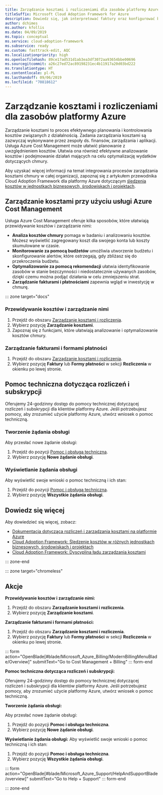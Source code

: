 ```yaml
---
title: Zarządzanie kosztami i rozliczeniami dla zasobów platformy Azure
titleSuffix: Microsoft Cloud Adoption Framework for Azure
description: Dowiedz się, jak interpretować faktury oraz konfigurować budżety i płatności dotyczące zasobów platformy Azure.
author: dchimes
ms.author: kfollis
ms.date: 04/09/2019
ms.topic: conceptual
ms.service: cloud-adoption-framework
ms.subservice: ready
ms.custom: fasttrack-edit, AQC
ms.localizationpriority: high
ms.openlocfilehash: 89ce17ad531d1ab3ea3df3072aa93654bbe00696
ms.sourcegitcommit: a26c27ed72ac89198231ec4b11917a20d03bd222
ms.translationtype: HT
ms.contentlocale: pl-PL
ms.lasthandoff: 09/06/2019
ms.locfileid: "70818612"
---
```

# <a name="manage-costs-and-billing-for-your-azure-resources"></a>Zarządzanie kosztami i rozliczeniami dla zasobów platformy Azure

Zarządzanie kosztami to proces efektywnego planowania i kontrolowania kosztów związanych z działalnością. Zadania zarządzania kosztami są zazwyczaj wykonywane przez zespoły ds. finansów, zarządzania i aplikacji. Usługa Azure Cost Management może ułatwić planowanie z uwzględnieniem kosztów. Ułatwia ona również efektywne analizowanie kosztów i podejmowanie działań mających na celu optymalizację wydatków dotyczących chmury.

Aby uzyskać więcej informacji na temat integrowania procesów zarządzania kosztami chmury w całej organizacji, zapoznaj się z artykułem przewodnika Cloud Adoption Framework dla platformy Azure dotyczącym [śledzenia kosztów w jednostkach biznesowych, środowiskach i projektach](../azure-best-practices/track-costs.md).

## <a name="manage-your-costs-with-azure-cost-management"></a>Zarządzanie kosztami przy użyciu usługi Azure Cost Management

Usługa Azure Cost Management oferuje kilka sposobów, które ułatwiają przewidywanie kosztów i zarządzanie nimi:

- **Analiza kosztów chmury** pomaga w badaniu i analizowaniu kosztów. Możesz wyświetlić zagregowany koszt dla swojego konta lub koszty skumulowane w czasie.
- **Monitorowanie za pomocą budżetów** umożliwia utworzenie budżetu i skonfigurowanie alertów, które ostrzegają, gdy zbliżasz się do przekroczenia budżetu.
- **Optymalizowanie za pomocą rekomendacji** ułatwia identyfikowanie zasobów w stanie bezczynności i niedostatecznie używanych zasobów, dzięki czemu można podjąć działania w celu zmniejszeniu strat.
- **Zarządzanie fakturami i płatnościami** zapewnia wgląd w inwestycję w chmurę.

::: zone target="docs"

### <a name="predict-and-manage-costs"></a>Przewidywanie kosztów i zarządzanie nimi

1. Przejdź do obszaru [Zarządzanie kosztami i rozliczenia](https://portal.azure.com/#blade/Microsoft_Azure_Billing/ModernBillingMenuBlade/Overview).
1. Wybierz pozycję **Zarządzanie kosztami**.
1. Zapoznaj się z funkcjami, które ułatwiają analizowanie i optymalizowanie kosztów chmury.

### <a name="manage-invoices-and-payment-methods"></a>Zarządzanie fakturami i formami płatności

1. Przejdź do obszaru [Zarządzanie kosztami i rozliczenia](https://portal.azure.com/#blade/Microsoft_Azure_Billing/ModernBillingMenuBlade/Overview).
1. Wybierz pozycję **Faktury** lub **Formy płatności** w sekcji **Rozliczenia** w okienku po lewej stronie.

## <a name="billing-and-subscription-support"></a>Pomoc techniczna dotycząca rozliczeń i subskrypcji

Oferujemy 24-godzinny dostęp do pomocy technicznej dotyczącej rozliczeń i subskrypcji dla klientów platformy Azure. Jeśli potrzebujesz pomocy, aby zrozumieć użycie platformy Azure, utwórz wniosek o pomoc techniczną.

### <a name="create-a-support-request"></a>Tworzenie żądania obsługi

Aby przesłać nowe żądanie obsługi:

1. Przejdź do pozycji [Pomoc i obsługa techniczna](https://portal.azure.com/#blade/Microsoft_Azure_Support/HelpAndSupportBlade/overview).
1. Wybierz pozycję **Nowe żądanie obsługi**.

### <a name="view-a-support-request"></a>Wyświetlanie żądania obsługi

Aby wyświetlić swoje wnioski o pomoc techniczną i ich stan:

1. Przejdź do pozycji [Pomoc i obsługa techniczna](https://portal.azure.com/#blade/Microsoft_Azure_Support/HelpAndSupportBlade/overview).
1. Wybierz pozycję **Wszystkie żądania obsługi**.

## <a name="learn-more"></a>Dowiedz się więcej

Aby dowiedzieć się więcej, zobacz:

- [Dokumentacja dotycząca rozliczeń i zarządzania kosztami na platformie Azure](/azure/billing)
- [Cloud Adoption Framework: Śledzenie kosztów w różnych jednostkach biznesowych, środowiskach i projektach](../azure-best-practices/track-costs.md)
- [Cloud Adoption Framework: Dyscyplina ładu zarządzania kosztami](../../governance/cost-management/index.md)

::: zone-end

::: zone target="chromeless"

## <a name="actions"></a>Akcje

**Przewidywanie kosztów i zarządzanie nimi:**

1. Przejdź do obszaru **Zarządzanie kosztami i rozliczenia**.
1. Wybierz pozycję **Zarządzanie kosztami**.

**Zarządzanie fakturami i formami płatności:**

1. Przejdź do obszaru **Zarządzanie kosztami i rozliczenia**.
1. Wybierz pozycję **Faktury** lub **Formy płatności** w sekcji **Rozliczenia** w okienku po lewej stronie.

::: form action="OpenBlade[#blade/Microsoft_Azure_Billing/ModernBillingMenuBlade/Overview]" submitText="Go to Cost Management + Billing" ::: form-end

**Pomoc techniczna dotycząca rozliczeń i subskrypcji:**

Oferujemy 24-godzinny dostęp do pomocy technicznej dotyczącej rozliczeń i subskrypcji dla klientów platformy Azure. Jeśli potrzebujesz pomocy, aby zrozumieć użycie platformy Azure, utwórz wniosek o pomoc techniczną.

**Tworzenie żądania obsługi:**

Aby przesłać nowe żądanie obsługi:

1. Przejdź do pozycji **Pomoc i obsługa techniczna**.
2. Wybierz pozycję **Nowe żądanie obsługi**.

**Wyświetlanie żądania obsługi:** Aby wyświetlić swoje wnioski o pomoc techniczną i ich stan:

1. Przejdź do pozycji **Pomoc i obsługa techniczna**.
2. Wybierz pozycję **Wszystkie żądania obsługi**.

::: form action="OpenBlade[#blade/Microsoft_Azure_Support/HelpAndSupportBlade/overview]" submitText="Go to Help + Support" ::: form-end

::: zone-end
